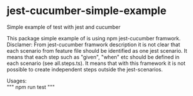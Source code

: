 # jest-cucumber-simple-example
Simple example of test with jest and cucumber

This package simple example of is using npm jest-cucumber framwork.
Disclamer: 
	From jest-cucumber framwork description it is not clear that
	  each scenario from feature file should be identified as one jest 
	  scenario. It means that each step such as "given", "when" etc 
	  should be defined in each scenario (see all.steps.ts).
	It means that with this framework it is not possible to create 
	  independent steps outside the jest-scenarios. 

Usages:	  
"""
	npm run test
"""